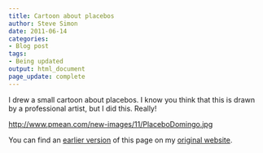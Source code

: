 ```yaml
---
title: Cartoon about placebos
author: Steve Simon
date: 2011-06-14
categories:
- Blog post
tags:
- Being updated
output: html_document
page_update: complete
---
```


I drew a small cartoon about placebos. I know you think that this is drawn by a professional artist, but I did this. Really!

<!---More--->

http://www.pmean.com/new-images/11/PlaceboDomingo.jpg

You can find an [earlier version][sim1] of this page on my [original website][sim2].

[sim1]: http://www.pmean.com/11/PlaceboCartoon.html
[sim2]: http://www.pmean.com/original_site.html 
